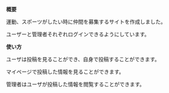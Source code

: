 **概要**

運動、スポーツがしたい時に仲間を募集するサイトを作成しました。

ユーザーと管理者それぞれログインできるようにしています。


**使い方**

ユーザは投稿を見ることができ、自身で投稿することができます。

マイページで投稿した情報を見ることができます。

管理者はユーザが投稿した情報を閲覧することができます。




